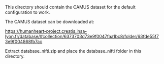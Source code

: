 This directory should contain the CAMUS dataset for the default configuration to work.

The CAMUS dataset can be downloaded at:

https://humanheart-project.creatis.insa-lyon.fr/database/#collection/6373703d73e9f0047faa1bc8/folder/63fde55f73e9f004868fb7ac

Extract database_nifti.zip and place the database_nifti folder in this directory.